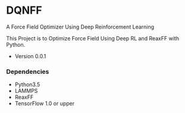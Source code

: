 # DQNFF #

A Force Field Optimizer Using Deep Reinforcement Learning

This Project is to Optimize Force Field Using Deep RL and ReaxFF with Python.

* Version 0.0.1

### Dependencies ###

* Python3.5
* LAMMPS
* ReaxFF
* TensorFlow 1.0 or upper
